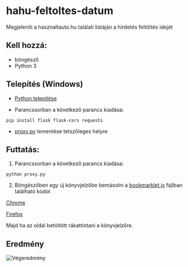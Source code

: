 # hahu-feltoltes-datum
Megjeleníti a hasznaltauto.hu találati listáján a hirdetés feltöltés idejét

## Kell hozzá:
- böngésző
- Python 3

## Telepítés (Windows)
- [Python telepítése](https://tutorial.djangogirls.org/hu/python_installation/)

- Parancssorban a következő parancs kiadása:
```
pip install flask flask-cors requests
```
- [proxy.py](https://github.com/mgabor91/hahu-feltoltes-datum/blob/main/proxy.py) lementése tetszőleges helyre

## Futtatás:
1. Parancssorban a következő parancs kiadása:
```
python proxy.py
```

2. Böngészőben egy új könyvjelzőbe bemásolni a [bookmarklet.js](https://github.com/mgabor91/hahu-feltoltes-datum/blob/main/bookmarklet.js) fájlban található kódot


[Chrome](https://support.google.com/chrome/answer/188842?hl=hu&co=GENIE.Platform%3DDesktop)


[Firefox](https://support.mozilla.org/hu/kb/hogyan-hasznaljuk-a-konyvjelzoket)

Majd ha az oldal betöltött rákattintani a könyvjelzőre.

## Eredmény
![Végeredmény](https://i.imgur.com/ze6opmw.png)
